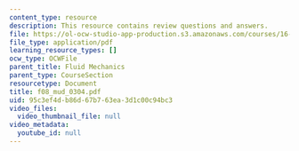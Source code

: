 ```yaml
---
content_type: resource
description: This resource contains review questions and answers.
file: https://ol-ocw-studio-app-production.s3.amazonaws.com/courses/16-01-unified-engineering-i-ii-iii-iv-fall-2005-spring-2006/95c3ef4db86d67b763ea3d1c00c94bc3_f08_mud_0304.pdf
file_type: application/pdf
learning_resource_types: []
ocw_type: OCWFile
parent_title: Fluid Mechanics
parent_type: CourseSection
resourcetype: Document
title: f08_mud_0304.pdf
uid: 95c3ef4d-b86d-67b7-63ea-3d1c00c94bc3
video_files:
  video_thumbnail_file: null
video_metadata:
  youtube_id: null
---
```

